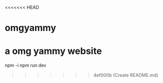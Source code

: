 <<<<<<< HEAD
# omgyammy
a omg yammy website
=======
npm -i
npm run dev
>>>>>>> 4ef000b (Create README.md)
